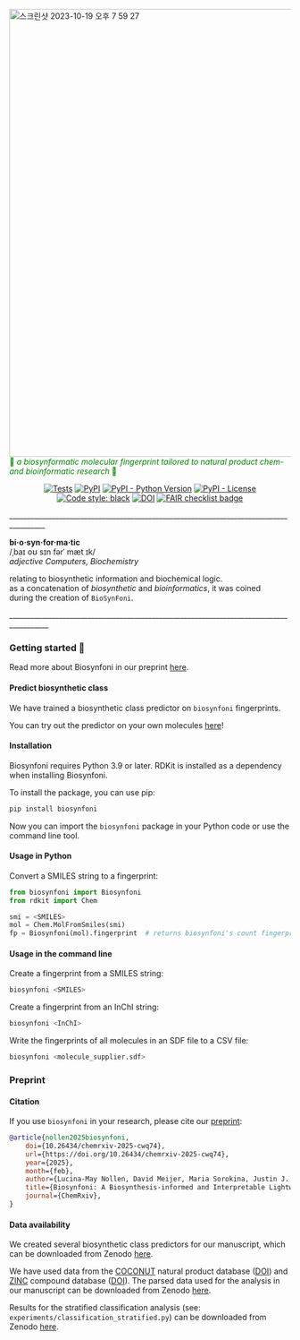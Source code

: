 <img width="800" alt="스크린샷 2023-10-19 오후 7 59 27" src="https://github.com/lucinamay/biosynfoni/assets/119406697/c2b32601-8a00-4520-b027-101206becf81">\
<span style="color:green"> 🌿 *a biosynformatic molecular fingerprint tailored to natural product chem- and bioinformatic research* 🌿</span>


<p align="center">
    <a href="https://github.com/lucinamay/biosynfoni/actions/workflows/test-biosynfoni.yml">
        <img alt="Tests" src="https://github.com/lucinamay/biosynfoni/actions/workflows/test-biosynfoni.yml/badge.svg" /></a>
    <a href="https://pypi.org/project/biosynfoni">
        <img alt="PyPI" src="https://img.shields.io/pypi/v/biosynfoni" /></a>
    <a href="https://pypi.org/project/biosynfoni">
        <img alt="PyPI - Python Version" src="https://img.shields.io/pypi/pyversions/biosynfoni" /></a>
    <a href="https://github.com/lucinamay/biosynfoni/blob/main/LICENSE">
        <img alt="PyPI - License" src="https://img.shields.io/pypi/l/cinemol" /></a>
    <a href='https://github.com/psf/black'>
        <img src='https://img.shields.io/badge/code%20style-black-000000.svg' alt='Code style: black' /></a>
    <a href="https://doi.org/10.5281/zenodo.14822624">
        <img src="https://zenodo.org/badge/DOI/10.5281/zenodo.14822624.svg" alt="DOI"></a>
    <a href="https://fairsoftwarechecklist.net/v0.2?f=20&a=30112&i=20122&r=123">
        <img src="https://fairsoftwarechecklist.net/badge.svg" alt="FAIR checklist badge"></a>
</p>

\________________________________________________________________________________________


  **bi·o·syn·for·ma·tic**\
  /ˌbaɪ  oʊ  sɪn  fərˈ mæt ɪk/\
  *adjective Computers, Biochemistry*

  relating to biosynthetic information and biochemical logic.\
  as a concatenation of  *biosynthetic* and *bioinformatics*, it was coined\
  during the creation of `BioSynFoni`.

\_________________________________________________________________________________________


### Getting started 🌿

Read more about Biosynfoni in our preprint [here](https://doi.org/10.26434/chemrxiv-2025-cwq74).

#### Predict biosynthetic class

We have trained a biosynthetic class predictor on `biosynfoni` fingerprints. 

You can try out the predictor on your own molecules [here](https://moltools.bioinformatics.nl/biosynfoni)!

#### Installation

Biosynfoni requires Python 3.9 or later. RDKit is installed as a dependency when installing Biosynfoni.

To install the package, you can use pip:

```bash
pip install biosynfoni
```

Now you can import the `biosynfoni` package in your Python code or use the command line tool.

#### Usage in Python

Convert a SMILES string to a fingerprint:

```python
from biosynfoni import Biosynfoni
from rdkit import Chem

smi = <SMILES>
mol = Chem.MolFromSmiles(smi)
fp = Biosynfoni(mol).fingerprint  # returns biosynfoni's count fingerprint of the molecule
```

#### Usage in the command line

Create a fingerprint from a SMILES string:

```bash 
biosynfoni <SMILES>
```

Create a fingerprint from an InChI string:

```bash
biosynfoni <InChI>
```

Write the fingerprints of all molecules in an SDF file to a CSV file:

```bash
biosynfoni <molecule_supplier.sdf>
```

### Preprint

#### Citation

If you use `biosynfoni` in your research, please cite our [preprint](https://chemrxiv.org/engage/chemrxiv/article-details/67a6c0426dde43c90801e335):

```bibtex
@article{nollen2025biosynfoni,
    doi={10.26434/chemrxiv-2025-cwq74},
    url={https://doi.org/10.26434/chemrxiv-2025-cwq74},
    year={2025},
    month={feb},
    author={Lucina-May Nollen, David Meijer, Maria Sorokina, Justin J. J. and Van der Hooft},
    title={Biosynfoni: A Biosynthesis-informed and Interpretable Lightweight Molecular Fingerprint},
    journal={ChemRxiv},
}
```

#### Data availability

We created several biosynthetic class predictors for our manuscript, which can be downloaded from Zenodo [here](https://zenodo.org/records/14791239).

We have used data from the [COCONUT](https://coconut.naturalproducts.net) natural product database ([DOI](https://doi.org/10.1186/s13321-020-00478-9)) and [ZINC](https://zinc.docking.org) compound database ([DOI](https://pubs.acs.org/doi/10.1021/acs.jcim.0c00675)). The parsed data used for the analysis in our manuscript can be downloaded from Zenodo [here](https://zenodo.org/records/14791205). 

Results for the stratified classification analysis (see: `experiments/classification_stratified.py`) can be downloaded from Zenodo [here](https://doi.org/10.5281/zenodo.15150841).

